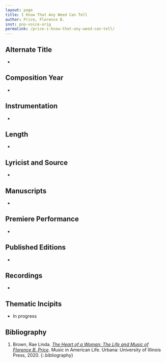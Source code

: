 ```yaml
---
layout: page
title: I Know That Any Weed Can Tell
author: Price, Florence B.
inst: pno-voice-orig
permalink: /price-i-know-that-any-weed-can-tell/
---
```


## Alternate Title
- 

## Composition Year
- 

## Instrumentation
- 

## Length
- 

## Lyricist and Source
- 

## Manuscripts
- 

## Premiere Performance
- 

## Published Editions
- 

## Recordings
- 

## Thematic Incipits
- In progress

## Bibliography
1. Brown, Rae Linda. <a href="https://www.worldcat.org/title/1122800180" target="_blank">*The Heart of a Woman: The Life and Music of Florence B. Price*</a>. Music in American Life. Urbana: University of Illinois Press, 2020.
{:.bibliography}